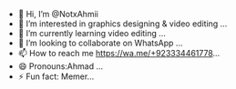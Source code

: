 - 👋 Hi, I’m @NotxAhmii
- 👀 I’m interested in graphics designing & video editing ...
- 🌱 I’m currently learning video editing ...
- 💞️ I’m looking to collaborate on WhatsApp ...
- 📫 How to reach me https://wa.me/+923334461778...
- 😄 Pronouns:Ahmad ...
- ⚡ Fun fact: Memer...

<!---
NotxAhmii/NotxAhmii is a ✨ special ✨ repository because its `README.md` (this file) appears on your GitHub profile.
You can click the Preview link to take a look at your changes.
--->
